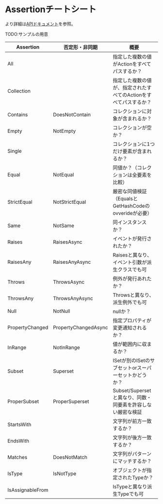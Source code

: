 # Assertionチートシート

より詳細は[APIドキュメント](https://csharp-tokyo.github.io/xUnit-Hands-on/class_xunit_1_1_assert.html)を参照。

TODO:サンプルの用意

|Assertion|否定形・非同期|概要|
|--|--|--|
|All||指定した複数の値がActionをすべてパスするか？|
|Collection||指定した複数の値が、指定されたすべてのActionをすべてパスするか？|
|Contains|DoesNotContain|コレクションに対象が含まれるか？|
|Empty|NotEmpty|コレクションが空か？|
|Single||コレクションに1つだけ要素が含まれるか？|
|Equal|NotEqual|同値か？（コレクションは全要素を比較）|
|StrictEqual|NotStrictEqual|厳密な同値検証（EqualsとGetHashCodeのovverideが必要）|
|Same|NotSame|同インスタンスか？|
|Raises|RaisesAsync|イベントが発行されたか？|
|RaisesAny|RaisesAnyAsync|Raisesと異なり、イベント引数が派生クラスでも可|
|Throws|ThrowsAsync|例外が発行あれたか？|
|ThrowsAny|ThrowsAnyAsync|Throwsと異なり、派生例外でも可|
|Null|NotNull|nullか？|
|PropertyChanged|PropertyChangedAsync|指定プロパティが変更通知されるか？|
|InRange|NotInRange|値が範囲内に収まるか？|
|Subset|Superset|ISetが別のISetのサブセットorスーパーセットかどうか？|
|ProperSubset|ProperSuperset|Subset/Supersetと異なり、同数・同要素を許容しない厳密な検証|
|StartsWith||文字列が前方一致するか？|
|EndsWith||文字列が後方一致するか？|
|Matches|DoesNotMatch|文字列がパターンにマッチするか？|
|IsType|IsNotType|オブジェクトが指定されたTypeか？|
|IsAssignableFrom||IsTypeと異なり派生Typeでも可|

